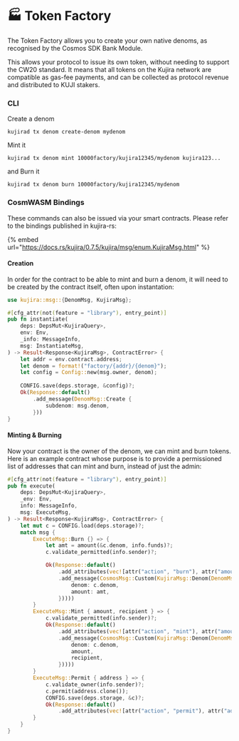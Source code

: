 # 🏭 Token Factory

The Token Factory allows you to create your own native denoms, as recognised by the Cosmos SDK Bank Module.&#x20;

This allows your protocol to issue its own token, without needing to support the CW20 standard. It means that all tokens on the Kujira network are compatible as gas-fee payments, and can be collected as protocol revenue and distributed to KUJI stakers.&#x20;

### CLI

Create a denom

```
kujirad tx denom create-denom mydenom
```

Mint it

```
kujirad tx denom mint 10000factory/kujira12345/mydenom kujira123...
```

and Burn it

```
kujirad tx denom burn 10000factory/kujira12345/mydenom 
```

### CosmWASM Bindings

These commands can also be issued via your smart contracts. Please refer to the bindings published in kujira-rs:&#x20;

{% embed url="https://docs.rs/kujira/0.7.5/kujira/msg/enum.KujiraMsg.html" %}

#### Creation

In order for the contract to be able to mint and burn a denom, it will need to be created by the contract itself, often upon instantation:&#x20;

```rust
use kujira::msg::{DenomMsg, KujiraMsg};

#[cfg_attr(not(feature = "library"), entry_point)]
pub fn instantiate(
    deps: DepsMut<KujiraQuery>,
    env: Env,
    _info: MessageInfo,
    msg: InstantiateMsg,
) -> Result<Response<KujiraMsg>, ContractError> {
    let addr = env.contract.address;
    let denom = format!("factory/{addr}/{denom}");
    let config = Config::new(msg.owner, denom);
    
    CONFIG.save(deps.storage, &config)?;
    Ok(Response::default()
        .add_message(DenomMsg::Create {
            subdenom: msg.denom,
        }))
}
```

#### Minting & Burning

Now your contract is the owner of the denom, we can mint and burn tokens. Here is an example contract whose purpose is to provide a permissioned list of addresses that can mint and burn, instead of just the admin:

```rust
#[cfg_attr(not(feature = "library"), entry_point)]
pub fn execute(
    deps: DepsMut<KujiraQuery>,
    _env: Env,
    info: MessageInfo,
    msg: ExecuteMsg,
) -> Result<Response<KujiraMsg>, ContractError> {
    let mut c = CONFIG.load(deps.storage)?;
    match msg {
        ExecuteMsg::Burn {} => {
            let amt = amount(&c.denom, info.funds)?;
            c.validate_permitted(info.sender)?;

            Ok(Response::default()
                .add_attributes(vec![attr("action", "burn"), attr("amount", amt)])
                .add_message(CosmosMsg::Custom(KujiraMsg::Denom(DenomMsg::Burn {
                    denom: c.denom,
                    amount: amt,
                }))))
        }
        ExecuteMsg::Mint { amount, recipient } => {
            c.validate_permitted(info.sender)?;
            Ok(Response::default()
                .add_attributes(vec![attr("action", "mint"), attr("amount", amount)])
                .add_message(CosmosMsg::Custom(KujiraMsg::Denom(DenomMsg::Mint {
                    denom: c.denom,
                    amount,
                    recipient,
                }))))
        }
        ExecuteMsg::Permit { address } => {
            c.validate_owner(info.sender)?;
            c.permit(address.clone());
            CONFIG.save(deps.storage, &c)?;
            Ok(Response::default()
                .add_attributes(vec![attr("action", "permit"), attr("address", address)]))
        }
    }
}
```
